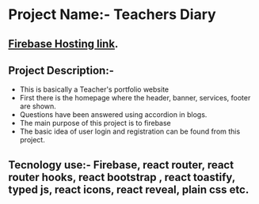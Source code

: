 # Project Name:- Teachers Diary
## [Firebase Hosting link](https://teachers-diary-c44be.web.app/).

## Project Description:-
* This is basically a Teacher's portfolio website
* First there is the homepage where the header, banner, services, footer are shown.
* Questions have been answered using accordion in blogs.
* The main purpose of this project is to firebase
* The basic idea of ​​user login and registration can be found from this project.
## Tecnology use:- Firebase, react router, react router hooks, react bootstrap , react toastify, typed js, react icons, react reveal, plain css etc.